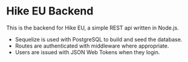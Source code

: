 # Hike EU Backend

This is the backend for Hike EU, a simple REST api written in Node.js.

- Sequelize is used with PostgreSQL to build and seed the database.
- Routes are authenticated with middleware where appropriate.
- Users are issued with JSON Web Tokens when they login.

